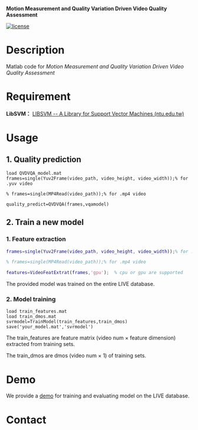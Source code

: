 **Motion Measurement and Quality Variation Driven Video Quality Assessment**

[![license](https://img.shields.io/github/license/Aca4peop/QVDVQA)](https://github.com/Aca4peop/QVDVQA/blob/main/LICENSE)
# Description
Matlab code for *Motion Measurement and Quality Variation Driven Video Quality Assessment*

# Requirement

**LibSVM：** [LIBSVM -- A Library for Support Vector Machines (ntu.edu.tw)](https://www.csie.ntu.edu.tw/~cjlin/libsvm/) 

# Usage

## 1. Quality prediction

```
load QVDVQA_model.mat
frames=single(Yuv2Frame(video_path, video_height, video_width));% for .yuv video

% frames=single(MP4Read(video_path));% for .mp4 video

quality_predict=QVDVQA(frames,vqamodel)
```

## 2. Train a new model

### 1. Feature extraction

```matlab
frames=single(Yuv2Frame(video_path, video_height, video_width));% for .yuv video

% frames=single(MP4Read(video_path));% for .mp4 video

features=VideoFeatExtrat(frames,'gpu');  % cpu or gpu are supported


```
The provided model was trained on the entire LIVE database.

### 2. Model training

```
load train_features.mat
load train_dmos.mat
svrmodel=TrainModel(train_features,train_dmos)
save('your_model.mat','svrmodel')
```

The train_features are feature matrix (video num × feature dimension) extracted from training sets.

The train_dmos are dmos (video num × 1) of training sets.



# Demo

We provide a [demo](https://github.com/Aca4peop/QVDVQA/tree/main/demo) for training and evaluating model on the LIVE database.
# Contact
